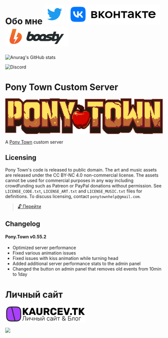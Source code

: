 # Обо мне [<img src="/twitter.svg">](https://twitter.com/kaurcev) [<img src="/vk.svg">](https://vk.com/kaurcev) [<img src="/boosty.svg">](https://boosty.to/kaurcev)
 

![Anurag's GitHub stats](https://github-readme-stats.vercel.app/api?username=kaurcev&show_icons=true&theme=tokyonight)

![Discord](https://img.shields.io/discord/888102048413937684?style=flat-square)

 


# Pony Town Custom Server

<p align="center">
 <img src="/logo-large-57d9b1947a.png">
</p>

A [Pony Town](https://pony.town) custom server

## Licensing

Pony Town's code is released to public domain. The art and music assets are released under the CC BY-NC 4.0 non-commercial license.
The assets cannot be used for commercial purposes in any way including crowdfunding such as Patreon or PayPal donations without permission.
See `LICENSE_CODE.txt`, `LICENSE_ART.txt` and `LICENSE_MUSIC.txt` files for definitions.
To discuss licensing, contact `ponytownhelp@gmail.com`.

> [:unlock: Перейти](https://github.com/kaurcev/pixel.horse)

## Changelog

#### Pony.Town v0.55.2
- Optimized server performance
- Fixed various animation issues
- Fixed issues with kiss animation while turning head
- Added additional server performance stats to the admin panel
- Changed the button on admin panel that removes old events from 10min to 1day

# Личный сайт

 <img  style="background-color: #fff" src="/logo.svg">

[<img src="https://mini.s-shot.ru/1920x1080/1000/png/?https://beta.kaurcev.tk/link?https:/beta.kaurcev.tk">](https://beta.kaurcev.tk)


